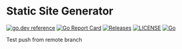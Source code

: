 # Static Site Generator

[![go.dev reference](https://img.shields.io/badge/go.dev-reference-007d9c?logo=go&logoColor=white)](https://pkg.go.dev/github.com/shortmoose/ssg)
[![Go Report Card](https://goreportcard.com/badge/shortmoose/ssg)](https://goreportcard.com/report/shortmoose/ssg)
[![Releases](https://img.shields.io/github/release-pre/shortmoose/ssg.svg?sort=semver)](https://github.com/shortmoose/ssg/releases)
[![LICENSE](https://img.shields.io/github/license/shortmoose/ssg.svg)](https://github.com/shortmoose/ssg/blob/master/LICENSE)
[![Go](https://github.com/shortmoose/ssg/workflows/Go/badge.svg)](https://github.com/shortmoose/ssg/actions?query=workflow%3AGo)

Test push from remote branch
